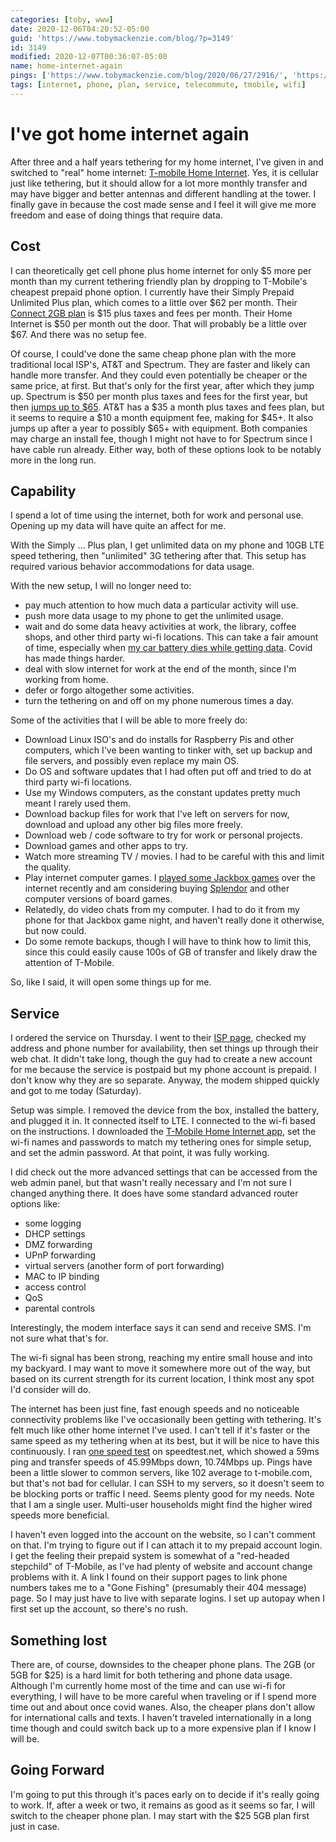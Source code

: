 ```yaml
---
categories: [toby, www]
date: 2020-12-06T04:20:52-05:00
guid: 'https://www.tobymackenzie.com/blog/?p=3149'
id: 3149
modified: 2020-12-07T00:36:07-05:00
name: home-internet-again
pings: ['https://www.tobymackenzie.com/blog/2020/06/27/2916/', 'https://www.tobymackenzie.com/blog/2020/11/29/3124/']
tags: [internet, phone, plan, service, telecommute, tmobile, wifi]
---
```


I've got home internet again
============================

After three and a half years tethering for my home internet, I've given in and switched to "real" home internet: [T-mobile Home Internet](https://www.t-mobile.com/isp).  Yes, it is cellular just like tethering, but it should allow for a lot more monthly transfer and may have bigger and better antennas and different handling at the tower.  I finally gave in because the cost made sense and I feel it will give me more freedom and ease of doing things that require data.

<!--more-->

Cost
----

I can theoretically get cell phone plus home internet for only $5 more per month than my current tethering friendly plan by dropping to T-Mobile's cheapest prepaid phone option.  I currently have their Simply Prepaid Unlimited Plus plan, which comes to a little over $62 per month.  Their [Connect 2GB plan](https://prepaid.t-mobile.com/prepaid-plans/connect) is $15 plus taxes and fees per month.  Their Home Internet is $50 per month out the door.  That will probably be a little over $67.  And there was no setup fee.

Of course, I could've done the same cheap phone plan with the more traditional local ISP's, AT&T and Spectrum.  They are faster and likely can handle more transfer.  And they could even potentially be cheaper or the same price, at first.  But that's only for the first year, after which they jump up.  Spectrum is $50 per month plus taxes and fees for the first year, but then [jumps up to $65](https://www.reddit.com/r/chartercable/comments/6eaapq/what_does_spectrum_internet_cost_full_price/).  AT&T has a $35 a month plus taxes and fees plan, but it seems to require a $10 a month equipment fee, making for $45+.  It also jumps up after a year to possibly $65+ with equipment.  Both companies may charge an install fee, though I might not have to for Spectrum since I have cable run already.  Either way, both of these options look to be notably more in the long run.

Capability
----------

I spend a lot of time using the internet, both for work and personal use.  Opening up my data will have quite an affect for me.

With the Simply … Plus plan, I get unlimited data on my phone and 10GB LTE speed tethering, then "unlimited" 3G tethering after that.  This setup has required various behavior accommodations for data usage.

With the new setup, I will no longer need to:

- pay much attention to how much data a particular activity will use.
- push more data usage to my phone to get the unlimited usage.
- wait and do some data heavy activities at work, the library, coffee shops, and other third party wi-fi locations.  This can take a fair amount of time, especially when [my car battery dies while getting data](https://www.tobymackenzie.com/blog/2020/06/27/2916/).  Covid has made things harder.
- deal with slow internet for work at the end of the month, since I'm working from home.
- defer or forgo altogether some activities.
- turn the tethering on and off on my phone numerous times a day.

Some of the activities that I will be able to more freely do:

- Download Linux ISO's and do installs for Raspberry Pis and other computers, which I've been wanting to tinker with, set up backup and file servers, and possibly even replace my main OS.
- Do OS and software updates that I had often put off and tried to do at third party wi-fi locations.
- Use my Windows computers, as the constant updates pretty much meant I rarely used them.
- Download backup files for work that I've left on servers for now, download and upload any other big files more freely.
- Download web / code software to try for work or personal projects.
- Download games and other apps to try.
- Watch more streaming TV / movies.  I had to be careful with this and limit the quality.
- Play internet computer games.  I [played some Jackbox games](https://www.tobymackenzie.com/blog/2020/11/29/3124/) over the internet recently and am considering buying [Splendor](https://store.steampowered.com/app/376680/Splendor/) and other computer versions of board games.
- Relatedly, do video chats from my computer.  I had to do it from my phone for that Jackbox game night, and haven't really done it otherwise, but now could.
- Do some remote backups, though I will have to think how to limit this, since this could easily cause 100s of GB of transfer and likely draw the attention of T-Mobile.

So, like I said, it will open some things up for me.

Service
-------

I ordered the service on Thursday.  I went to their [ISP page](https://www.t-mobile.com/isp), checked my address and phone number for availability, then set things up through their web chat.  It didn't take long, though the guy had to create a new account for me because the service is postpaid but my phone account is prepaid.  I don't know why they are so separate.  Anyway, the modem shipped quickly and got to me today (Saturday).

Setup was simple.  I removed the device from the box, installed the battery, and plugged it in.  It connected itself to LTE.  I connected to the wi-fi based on the instructions.  I downloaded the [T-Mobile Home Internet app](https://play.google.com/store/apps/details?id=com.tmobile.homeisp&hl=en_US&gl=US), set the wi-fi names and passwords to match my tethering ones for simple setup, and set the admin password.  At that point, it was fully working.

I did check out the more advanced settings that can be accessed from the web admin panel, but that wasn't really necessary and I'm not sure I changed anything there.  It does have some standard advanced router options like: 

- some logging
- DHCP settings
- DMZ forwarding
- UPnP forwarding
- virtual servers (another form of port forwarding)
- MAC to IP binding
- access control
- QoS
- parental controls

Interestingly, the modem interface says it can send and receive SMS.  I'm not sure what that's for.

The wi-fi signal has been strong, reaching my entire small house and into my backyard.  I may want to move it somewhere more out of the way, but based on its current strength for its current location, I think most any spot I'd consider will do.

The internet has been just fine, fast enough speeds and no noticeable connectivity problems like I've occasionally been getting with tethering.  It's felt much like other home internet I've used.  I can't tell if it's faster or the same speed as my tethering when at its best, but it will be nice to have this continuously.  I ran [one speed test](https://www.speedtest.net/result/10539637402) on speedtest.net, which showed a 59ms ping and transfer speeds of 45.99Mbps down, 10.74Mbps up.  Pings have been a little slower to common servers, like 102 average to t-mobile.com, but that's not bad for cellular.  I can SSH to my servers, so it doesn't seem to be blocking ports or traffic I need.  Seems plenty good for my needs.  Note that I am a single user.  Multi-user households might find the higher wired speeds more beneficial.

I haven't even logged into the account on the website, so I can't comment on that.  I'm trying to figure out if I can attach it to my prepaid account login.  I get the feeling their prepaid system is somewhat of a "red-headed stepchild" of T-Mobile, as I've had plenty of website and account change problems with it.  A link I found on their support pages to link phone numbers takes me to a "Gone Fishing" (presumably their 404 message) page.  So I may just have to live with separate logins.  I set up autopay when I first set up the account, so there's no rush.

Something lost
--------------

There are, of course, downsides to the cheaper phone plans.  The 2GB (or 5GB for $25) is a hard limit for both tethering and phone data usage.  Although I'm currently home most of the time and can use wi-fi for everything, I will have to be more careful when traveling or if I spend more time out and about once covid wanes.  Also, the cheaper plans don't allow for international calls and texts.  I haven't traveled internationally in a long time though and could switch back up to a more expensive plan if I know I will be.

Going Forward
-------------

I'm going to put this through it's paces early on to decide if it's really going to work.  If, after a week or two, it remains as good as it seems so far, I will switch to the cheaper phone plan.  I may start with the $25 5GB plan first just in case.
